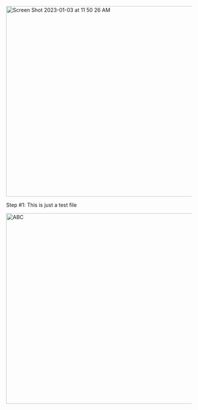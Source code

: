 <img width="516" alt="Screen Shot 2023-01-03 at 11 50 26 AM" src="https://user-images.githubusercontent.com/120619503/210402845-540eacfc-9cc0-45a4-857e-54068191f7ca.png">

Step #1: This is just a test file 

<img width="516" alt="ABC" src="https://user-images.githubusercontent.com/120619503/210401733-9ffbced4-713c-469a-8481-4938abf6355e.png">



